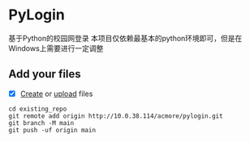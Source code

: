 # PyLogin

基于Python的校园网登录
本项目仅依赖最基本的python环境即可，但是在Windows上需要进行一定调整
## Add your files

- [x] [Create](https://docs.gitlab.com/ee/user/project/repository/web_editor.html#create-a-file) or [upload](https://docs.gitlab.com/ee/user/project/repository/web_editor.html#upload-a-file) files

```
cd existing_repo
git remote add origin http://10.0.38.114/acmore/pylogin.git
git branch -M main
git push -uf origin main
```